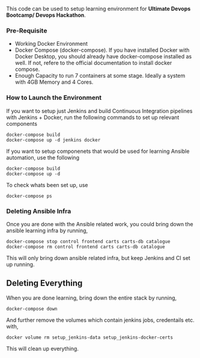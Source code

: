 This code can be used to setup learning environment for **Ultimate Devops Bootcamp/ Devops Hackathon**. 

### Pre-Requisite 

  * Working Docker Environment 
  * Docker Compose (docker-compose). If you have installed Docker with Docker Desktop, you should already have docker-compose installed as well. If not, refere to the official documentation to install docker compose. 
  * Enough Capacity to run 7 containers at some stage. Ideally a system with  4GB Memory and 4 Cores.


### How to Launch the Environment 

If you want to setup just Jenkins and build Continuous Integration pipelines with Jenkins + Docker, run the following commands to set up relevant components

```
docker-compose build
docker-compose up -d jenkins docker 
```

If you want to setup componenets that would be used for learning Ansible automation, use the following 

```
docker-compose build 
docker-compose up -d 
```

To check whats been set up, use 

```
docker-compose ps 
```

### Deleting Ansible Infra 

Once you are done with the Ansible related work, you could bring down the ansible learning infra by running, 

```
docker-compose stop control frontend carts carts-db catalogue
docker-compose rm control frontend carts carts-db catalogue
```

This will only bring down ansible related infra, but keep Jenkins and CI set up running. 


## Deleting Everything 

When you are done learning, bring down the entire stack by running, 
```
docker-compose down 

```

And further remove the volumes which contain jenkins jobs, credentails etc. with, 

```
docker volume rm setup_jenkins-data setup_jenkins-docker-certs
```

This will clean up everything. 


